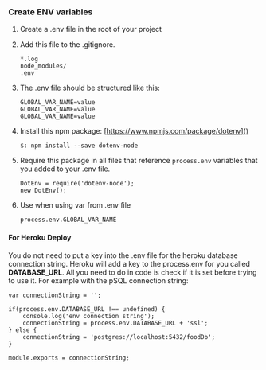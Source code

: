 ### Create ENV variables

1. Create a .env file in the root of your project
2. Add this file to the .gitignore.

	```
	*.log
	node_modules/
	.env
	```
3. The .env file should be structured like this:

	```
	GLOBAL_VAR_NAME=value
	GLOBAL_VAR_NAME=value
	GLOBAL_VAR_NAME=value
	```
4. Install this npm package: [https://www.npmjs.com/package/dotenv]()

	```
	$: npm install --save dotenv-node

	```
5. Require this package in all files that reference ```process.env``` variables that you added to your .env file.

	```
	DotEnv = require('dotenv-node');
	new DotEnv();
	```
5. Use when using var from .env file

	```
	process.env.GLOBAL_VAR_NAME
	```

#### For Heroku Deploy
You do not need to put a key into the .env file for the heroku database connection string. Heroku will add a key to the process.env for you called **DATABASE_URL**. All you need to do in code is check if it is set before trying to use it. For example with the pSQL connection string:

```
var connectionString = '';

if(process.env.DATABASE_URL !== undefined) {
    console.log('env connection string');
    connectionString = process.env.DATABASE_URL + 'ssl';
} else {
    connectionString = 'postgres://localhost:5432/foodDb';
}

module.exports = connectionString;

```
